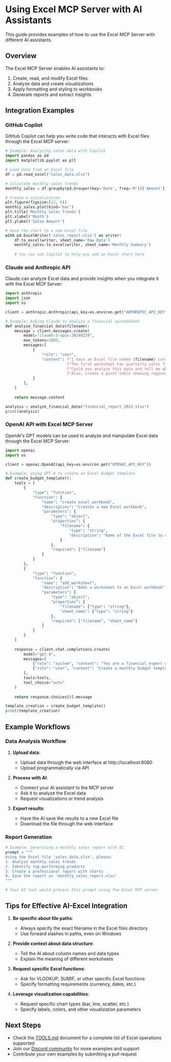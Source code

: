 # Using Excel MCP Server with AI Assistants

This guide provides examples of how to use the Excel MCP Server with different AI assistants.

## Overview

The Excel MCP Server enables AI assistants to:
1. Create, read, and modify Excel files
2. Analyze data and create visualizations
3. Apply formatting and styling to workbooks
4. Generate reports and extract insights

## Integration Examples

### GitHub Copilot

GitHub Copilot can help you write code that interacts with Excel files through the Excel MCP server:

```python
# Example: Analyzing sales data with Copilot
import pandas as pd
import matplotlib.pyplot as plt

# Load data from an Excel file
df = pd.read_excel("sales_data.xlsx")

# Calculate monthly sales trends
monthly_sales = df.groupby(pd.Grouper(key='Date', freq='M'))['Amount'].sum()

# Create a visualization
plt.figure(figsize=(12, 6))
monthly_sales.plot(kind='bar')
plt.title('Monthly Sales Trends')
plt.xlabel('Month')
plt.ylabel('Sales Amount')

# Save the chart to a new Excel file
with pd.ExcelWriter('sales_report.xlsx') as writer:
    df.to_excel(writer, sheet_name='Raw Data')
    monthly_sales.to_excel(writer, sheet_name='Monthly Summary')
    
    # You can ask Copilot to help you add an Excel chart here
```

### Claude and Anthropic API

Claude can analyze Excel data and provide insights when you integrate it with the Excel MCP Server:

```python
import anthropic
import json
import os

client = anthropic.Anthropic(api_key=os.environ.get("ANTHROPIC_API_KEY"))

# Example: Asking Claude to analyze a financial spreadsheet
def analyze_financial_data(filename):
    message = client.messages.create(
        model="claude-3-opus-20240229",
        max_tokens=1000,
        messages=[
            {
                "role": "user",
                "content": f"I have an Excel file named {filename} containing financial data. " 
                           f"The first worksheet has quarterly sales figures. "
                           f"Could you analyze this data and tell me which quarter performed best? "
                           f"Also, create a pivot table showing regional performance."
            }
        ],
    )
    
    return message.content

analysis = analyze_financial_data("financial_report_2023.xlsx")
print(analysis)
```

### OpenAI API with Excel MCP Server

OpenAI's GPT models can be used to analyze and manipulate Excel data through the Excel MCP Server:

```python
import openai
import os

client = openai.OpenAI(api_key=os.environ.get("OPENAI_API_KEY"))

# Example: Using GPT-4 to create an Excel budget template
def create_budget_template():
    tools = [
        {
            "type": "function",
            "function": {
                "name": "create_excel_workbook",
                "description": "Creates a new Excel workbook",
                "parameters": {
                    "type": "object",
                    "properties": {
                        "filename": {
                            "type": "string",
                            "description": "Name of the Excel file to create"
                        }
                    },
                    "required": ["filename"]
                }
            }
        },
        {
            "type": "function",
            "function": {
                "name": "add_worksheet",
                "description": "Adds a worksheet to an Excel workbook",
                "parameters": {
                    "type": "object",
                    "properties": {
                        "filename": {"type": "string"},
                        "sheet_name": {"type": "string"}
                    },
                    "required": ["filename", "sheet_name"]
                }
            }
        }
    ]
    
    response = client.chat.completions.create(
        model="gpt-4",
        messages=[
            {"role": "system", "content": "You are a financial expert who creates Excel templates."},
            {"role": "user", "content": "Create a monthly budget template in Excel with income and expense tracking."}
        ],
        tools=tools,
        tool_choice="auto"
    )
    
    return response.choices[0].message

template_creation = create_budget_template()
print(template_creation)
```

## Example Workflows

### Data Analysis Workflow

1. **Upload data**:
   - Upload data through the web interface at http://localhost:8080
   - Upload programmatically via API

2. **Process with AI**:
   - Connect your AI assistant to the MCP server
   - Ask it to analyze the Excel data
   - Request visualizations or trend analysis

3. **Export results**:
   - Have the AI save the results to a new Excel file
   - Download the file through the web interface

### Report Generation

```python
# Example: Generating a monthly sales report with AI
prompt = """
Using the Excel file 'sales_data.xlsx', please:
1. Analyze monthly sales trends
2. Identify top-performing products
3. Create a professional report with charts
4. Save the report as 'monthly_sales_report.xlsx'
"""

# Your AI tool would process this prompt using the Excel MCP server
```

## Tips for Effective AI-Excel Integration

1. **Be specific about file paths**:
   - Always specify the exact filename in the Excel files directory
   - Use forward slashes in paths, even on Windows

2. **Provide context about data structure**:
   - Tell the AI about column names and data types
   - Explain the meaning of different worksheets

3. **Request specific Excel functions**:
   - Ask for VLOOKUP, SUMIF, or other specific Excel functions
   - Specify formatting requirements (currency, dates, etc.)

4. **Leverage visualization capabilities**:
   - Request specific chart types (bar, line, scatter, etc.)
   - Specify labels, colors, and other visualization parameters

## Next Steps

- Check the [TOOLS.md](TOOLS.md) document for a complete list of Excel operations supported
- Join our [Discord community](https://discord.gg/example) for more examples and support
- Contribute your own examples by submitting a pull request
